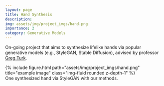 ```yaml
---
layout: page
title: Hand Synthesis
description: 
img: assets/img/project_imgs/hand.png
importance: 2
category: Generative Models
---
```


On-going project that aims to synthesize lifelike hands via popular generative models (e.g., StyleGAN, Stable Diffusion), advised by professor [Greg Turk](https://faculty.cc.gatech.edu/~turk/).

<div class="row">
    <div class="col-sm mt-3 mt-md-0">
        {% include figure.html path="assets/img/project_imgs/hand.png" title="example image" class="img-fluid rounded z-depth-1" %}
    </div>
</div>
<div class="caption">
    One synthesized hand via StyleGAN with our methods.
</div>
